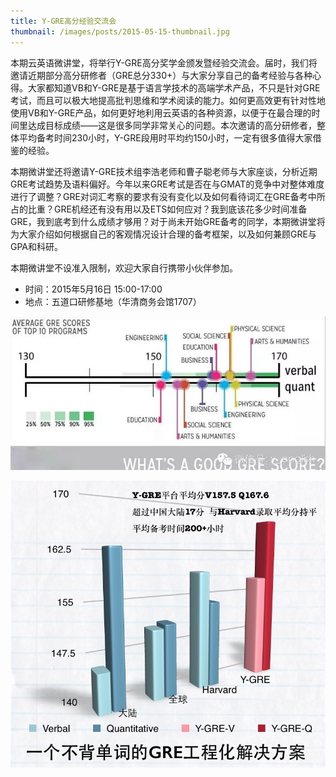 ```yaml
---
title: Y-GRE高分经验交流会
thumbnail: /images/posts/2015-05-15-thumbnail.jpg
---
```


本期云英语微讲堂，将举行Y-GRE高分奖学金颁发暨经验交流会。届时，我们将邀请近期部分高分研修者（GRE总分330+）与大家分享自己的备考经验与各种心得。大家都知道VB和Y-GRE是基于语言学技术的高端学术产品，不只是针对GRE考试，而且可以极大地提高批判思维和学术阅读的能力。如何更高效更有针对性地使用VB和Y-GRE产品，如何更好地利用云英语的各种资源，以便于在最合理的时间里达成目标成绩——这是很多同学非常关心的问题。本次邀请的高分研修者，整体平均备考时间230小时，Y-GRE段用时平均约150小时，一定有很多值得大家借鉴的经验。

<!--more-->

本期微讲堂还将邀请Y-GRE技术组李浩老师和曹子聪老师与大家座谈，分析近期GRE考试趋势及语料偏好。今年以来GRE考试是否在与GMAT的竞争中对整体难度进行了调整？GRE对词汇考察的要求有没有变化以及如何看待词汇在GRE备考中所占的比重？GRE机经还有没有用以及ETS如何应对？我到底该花多少时间准备GRE，我到底考到什么成绩才够用？对于尚未开始GRE备考的同学，本期微讲堂将为大家介绍如何根据自己的客观情况设计合理的备考框架，以及如何兼顾GRE与GPA和科研。

本期微讲堂不设准入限制，欢迎大家自行携带小伙伴参加。

- 时间：2015年5月16日 15:00-17:00
- 地点：五道口研修基地（华清商务会馆1707）

![Figure 1](/images/posts/2015-05-15-1.jpg)

![Figure 2](/images/posts/2015-05-15-2.jpg)
